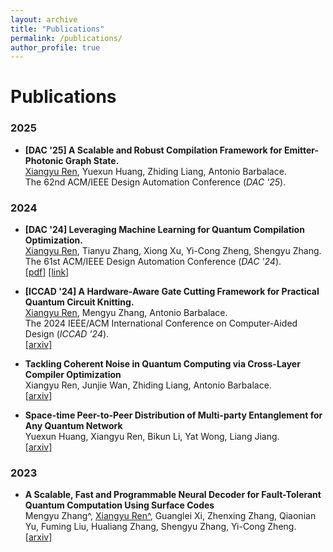 ```yaml
---
layout: archive
title: "Publications"
permalink: /publications/
author_profile: true
---
```


# Publications
### 2025
* __[DAC '25] A Scalable and Robust Compilation Framework for Emitter-Photonic Graph State.__ <br>
<u>Xiangyu Ren</u>, Yuexun Huang, Zhiding Liang, Antonio Barbalace. <br>
The 62nd ACM/IEEE Design Automation Conference (_DAC '25_). <br>

### 2024
* __[DAC '24] Leveraging Machine Learning for Quantum Compilation Optimization.__ <br>
<u>Xiangyu Ren</u>, Tianyu Zhang, Xiong Xu, Yi-Cong Zheng, Shengyu Zhang. <br>
The 61st ACM/IEEE Design Automation Conference (_DAC '24_). <br>
[[pdf]](../files/DAC24_Tencent.pdf)  [[link]](https://dl.acm.org/doi/10.1145/3649329.3663510)

* __[ICCAD '24] A Hardware-Aware Gate Cutting Framework for Practical Quantum Circuit Knitting.__ <br>
<u>Xiangyu Ren</u>, Mengyu Zhang, Antonio Barbalace. <br>
The 2024 IEEE/ACM International Conference on Computer-Aided Design (_ICCAD '24_). <br>
[[arxiv]](https://arxiv.org/abs/2409.03870)

* __Tackling Coherent Noise in Quantum Computing via Cross-Layer Compiler Optimization__ <br>
Xiangyu Ren, Junjie Wan, Zhiding Liang, Antonio Barbalace. <br>
[[arxiv]](https://arxiv.org/abs/2410.09664)

* __Space-time Peer-to-Peer Distribution of Multi-party Entanglement for Any Quantum Network__ <br>
Yuexun Huang, Xiangyu Ren, Bikun Li, Yat Wong, Liang Jiang. <br>
[[arxiv]](https://arxiv.org/abs/2412.14757)

### 2023
* __A Scalable, Fast and Programmable Neural Decoder for Fault-Tolerant Quantum Computation Using Surface Codes__ <br>
Mengyu Zhang^, <u>Xiangyu Ren^</u>, Guanglei Xi, Zhenxing Zhang, Qiaonian Yu, Fuming Liu, Hualiang Zhang, Shengyu Zhang, Yi-Cong Zheng. <br>
[[arxiv]](https://arxiv.org/abs/2305.15767)
